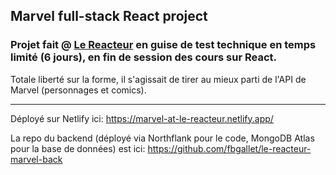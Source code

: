 ## Marvel full-stack React project

### Projet fait @ [Le Reacteur](https://www.lereacteur.io/) en guise de test technique en temps limité (6 jours), en fin de session des cours sur React.

Totale liberté sur la forme, il s'agissait de tirer au mieux parti de l'API de Marvel (personnages et comics).

------------

Déployé sur Netlify ici: https://marvel-at-le-reacteur.netlify.app/

La repo du backend (déployé via Northflank pour le code, MongoDB Atlas pour la base de données) est ici: https://github.com/fbgallet/le-reacteur-marvel-back
